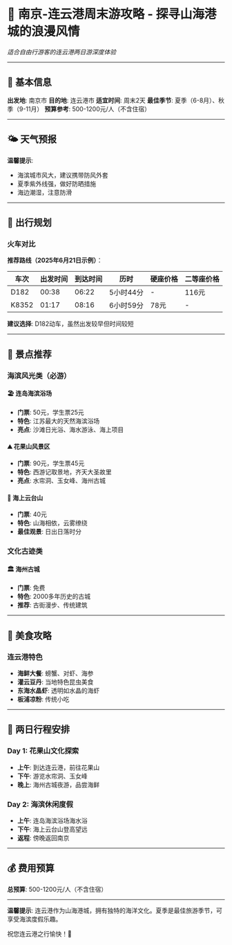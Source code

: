 # 🌊 南京-连云港周末游攻略 - 探寻山海港城的浪漫风情

*适合自由行游客的连云港两日游深度体验*

---

## 📍 基本信息

**出发地**: 南京市
**目的地**: 连云港市
**适宜时间**: 周末2天
**最佳季节**: 夏季（6-8月）、秋季（9-11月）
**预算参考**: 500-1200元/人（不含住宿）

---

## 🌤️ 天气预报

**温馨提示**: 
- 海滨城市风大，建议携带防风外套
- 夏季紫外线强，做好防晒措施
- 海边潮湿，注意防滑

---

## 🚄 出行规划

### 火车对比

**推荐路线（2025年6月21日示例）**：

| 车次 | 出发时间 | 到达时间 | 历时 | 硬座价格 | 二等座价格 |
|-----|---------|---------|-----|---------|---------|
| D182 | 00:38 | 06:22 | 5小时44分 | - | 116元 |
| K8352 | 01:17 | 08:16 | 6小时59分 | 78元 | - |

**建议选择**: D182动车，虽然出发较早但时间较短

---

## 🎯 景点推荐

### 海滨风光类（必游）

#### 🏖️ 连岛海滨浴场
- **门票**: 50元，学生票25元
- **特色**: 江苏最大的天然海滨浴场
- **亮点**: 沙滩日光浴、海水游泳、海上项目

#### ⛰️ 花果山风景区
- **门票**: 90元，学生票45元
- **特色**: 西游记取景地，齐天大圣故里
- **亮点**: 水帘洞、玉女峰、海州古城

#### 🌊 海上云台山
- **门票**: 40元
- **特色**: 山海相依，云雾缭绕
- **最佳观景**: 日出日落时分

### 文化古迹类

#### 🏛️ 海州古城
- **门票**: 免费
- **特色**: 2000多年历史的古城
- **推荐**: 古街漫步、传统建筑

---

## 🍜 美食攻略

### 连云港特色
- **海鲜大餐**: 螃蟹、对虾、海参
- **灌云豆丹**: 当地特色昆虫美食
- **东海水晶虾**: 透明如水晶的海虾
- **板浦凉粉**: 传统小吃

---

## 📅 两日行程安排

### Day 1: 花果山文化探索
- **上午**: 到达连云港，前往花果山
- **下午**: 游览水帘洞、玉女峰
- **晚上**: 海州古城夜游，品尝海鲜

### Day 2: 海滨休闲度假
- **上午**: 连岛海滨浴场海水浴
- **下午**: 海上云台山登高望远
- **返程**: 傍晚返回南京

---

## 💰 费用预算
**总预算**: 500-1200元/人（不含住宿）

---

**温馨提示**: 连云港作为山海港城，拥有独特的海洋文化。夏季是最佳旅游季节，可享受海滨度假乐趣。

祝您连云港之行愉快！🎉 